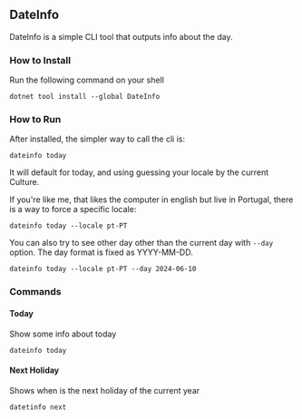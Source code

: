 ## DateInfo

DateInfo is a simple CLI tool that outputs info about the day.

### How to Install

Run the following command on your shell

```
dotnet tool install --global DateInfo
```

### How to Run

After installed, the simpler way to call the cli is:

```
dateinfo today
```

It will default for today, and using guessing your locale by the current Culture.

If you're like me, that likes the computer in english but live in Portugal, there is a way to force a specific locale:

```
dateinfo today --locale pt-PT
```

You can also try to see other day other than the current day with `--day` option. The day format is fixed as YYYY-MM-DD.

```
dateinfo today --locale pt-PT --day 2024-06-10
```

### Commands

#### Today

Show some info about today

```
dateinfo today
```

#### Next Holiday

Shows when is the next holiday of the current year

```
datetinfo next
```